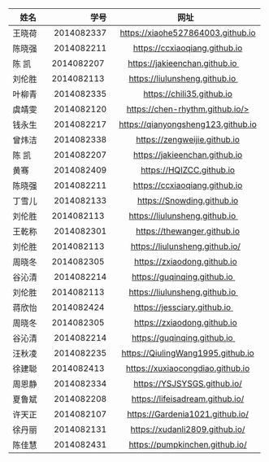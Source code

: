 | 姓名        | 学号  | 网址|
| --------   | -----:  | :----:  |
| 王晓荷    | 2014082337 |   https://xiaohe527864003.github.io  |
| 陈晓强    | 2014082211 |   https://ccxiaoqiang.github.io  |
| 陈  凯    | 2014082207 |  https://jakieenchan.github.io    |
| 刘伦胜    | 2014082113 |   https://liulunsheng.github.io    |
| 叶柳青    | 2014082335 |   https://chili35.github.io  |
| 虞靖雯    | 2014082120 |   https://chen-rhythm.github.io/>  |
| 钱永生    | 2014082217 |   https://qianyongsheng123.github.io  |
| 曾炜洁    | 2014082338 |   https://zengweijie.github.io  |
| 陈  凯    | 2014082207 |   https://jakieenchan.github.io  |
| 黄骞      | 2014082409 |   https://HQIZCC.github.io  |
| 陈晓强    | 2014082211 |   https://ccxiaoqiang.github.io  |
| 丁雪儿    | 2014082133 |   https://Snowding.github.io  |
| 刘伦胜    | 2014082113 |   https://liulunsheng.github.io    |
| 王乾称    | 2014082301 |   https://thewanger.github.io  |
| 刘伦胜    | 2014082113 |   https://liulunsheng.github.io/  |
| 周晓冬    | 2014082305 |   https://zxiaodong.github.io |
| 谷沁清    | 2014082214 |   https://guqinqing.github.io    |
| 刘伦胜    | 2014082113 |   https://liulunsheng.github.io    |
| 蒋欣怡    | 2014082424 |   https://jessciary.github.io    |
| 周晓冬    | 2014082305 |   https://zxiaodong.github.io |
| 谷沁清    | 2014082214 |   https://guqinqing.github.io    |
| 汪秋凌    | 2014082235 |   https://QiulingWang1995.github.io  |
| 徐建聪    | 2014082413 |   https://xuxiaocongdiao.github.io |
| 周恩静    | 2014082334 |   https://YSJSYSGS.github.io/  |
| 夏鲁斌    | 2014082208 |   https://lifeisadream.github.io/  |
| 许天正    |2014082107  |   https://Gardenia1021.github.io/  |
| 徐丹丽    | 2014082131 |   https://xudanli2809.github.io/  |
| 陈佳慧    | 2014082431 |   https://pumpkinchen.github.io/  |
